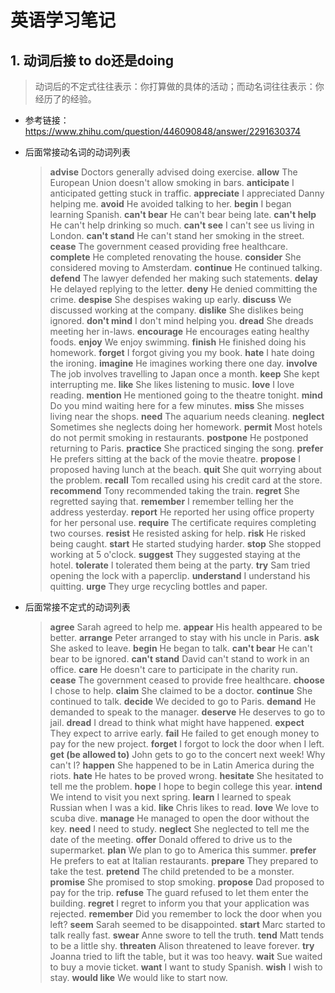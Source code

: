 # 英语学习笔记

## 1. 动词后接 to do还是doing

> 动词后的不定式往往表示：你打算做的具体的活动；而动名词往往表示：你经历了的经验。

- 参考链接：https://www.zhihu.com/question/446090848/answer/2291630374

- 后面常接动名词的动词列表

  > **advise** Doctors generally advised doing exercise.
  > **allow** The European Union doesn't allow smoking in bars.
  > **anticipate** I anticipated getting stuck in traffic.
  > **appreciate** I appreciated Danny helping me.
  > **avoid** He avoided talking to her.
  > **begin** I began learning Spanish.
  > **can't bear** He can't bear being late.
  > **can't help** He can't help drinking so much.
  > **can't see** I can't see us living in London.
  > **can't stand** He can't stand her smoking in the street.
  > **cease** The government ceased providing free healthcare.
  > **complete** He completed renovating the house.
  > **consider** She considered moving to Amsterdam.
  > **continue** He continued talking.
  > **defend** The lawyer defended her making such statements.
  > **delay** He delayed replying to the letter.
  > **deny** He denied committing the crime.
  > **despise** She despises waking up early.
  > **discuss** We discussed working at the company.
  > **dislike** She dislikes being ignored.
  > **don't mind** I don't mind helping you.
  > **dread** She dreads meeting her in-laws.
  > **encourage** He encourages eating healthy foods.
  > **enjoy** We enjoy swimming.
  > **finish** He finished doing his homework.
  > **forget** I forgot giving you my book.
  > **hate** I hate doing the ironing.
  > **imagine** He imagines working there one day.
  > **involve** The job involves travelling to Japan once a month.
  > **keep** She kept interrupting me.
  > **like** She likes listening to music.
  > **love** I love reading.
  > **mention** He mentioned going to the theatre tonight.
  > **mind** Do you mind waiting here for a few minutes.
  > **miss** She misses living near the shops.
  > **need** The aquarium needs cleaning.
  > **neglect** Sometimes she neglects doing her homework.
  > **permit** Most hotels do not permit smoking in restaurants.
  > **postpone** He postponed returning to Paris.
  > **practice** She practiced singing the song.
  > **prefer** He prefers sitting at the back of the movie theatre.
  > **propose** I proposed having lunch at the beach.
  > **quit** She quit worrying about the problem.
  > **recall** Tom recalled using his credit card at the store.
  > **recommend** Tony recommended taking the train.
  > **regret** She regretted saying that.
  > **remember** I remember telling her the address yesterday.
  > **report** He reported her using office property for her personal use.
  > **require** The certificate requires completing two courses.
  > **resist** He resisted asking for help.
  > **risk** He risked being caught.
  > **start** He started studying harder.
  > **stop** She stopped working at 5 o'clock.
  > **suggest** They suggested staying at the hotel.
  > **tolerate** I tolerated them being at the party.
  > **try** Sam tried opening the lock with a paperclip.
  > **understand** I understand his quitting.
  > **urge** They urge recycling bottles and paper.

- 后面常接不定式的动词列表

  > **agree** Sarah agreed to help me.
  > **appear** His health appeared to be better.
  > **arrange** Peter arranged to stay with his uncle in Paris.
  > **ask** She asked to leave.
  > **begin** He began to talk.
  > **can't bear** He can't bear to be ignored.
  > **can't stand** David can't stand to work in an office.
  > **care** He doesn't care to participate in the charity run.
  > **cease** The government ceased to provide free healthcare.
  > **choose** I chose to help.
  > **claim** She claimed to be a doctor.
  > **continue** She continued to talk.
  > **decide** We decided to go to Paris.
  > **demand** He demanded to speak to the manager.
  > **deserve** He deserves to go to jail.
  > **dread** I dread to think what might have happened.
  > **expect** They expect to arrive early.
  > **fail** He failed to get enough money to pay for the new project.
  > **forget** I forgot to lock the door when I left.
  > **get (be allowed to)** John gets to go to the concert next week! Why can't I?
  > **happen** She happened to be in Latin America during the riots.
  > **hate** He hates to be proved wrong.
  > **hesitate** She hesitated to tell me the problem.
  > **hope** I hope to begin college this year.
  > **intend** We intend to visit you next spring.
  > **learn** I learned to speak Russian when I was a kid.
  > **like** Chris likes to read.
  > **love** We love to scuba dive.
  > **manage** He managed to open the door without the key.
  > **need** I need to study.
  > **neglect** She neglected to tell me the date of the meeting.
  > **offer** Donald offered to drive us to the supermarket.
  > **plan** We plan to go to America this summer.
  > **prefer** He prefers to eat at Italian restaurants.
  > **prepare** They prepared to take the test.
  > **pretend** The child pretended to be a monster.
  > **promise** She promised to stop smoking.
  > **propose** Dad proposed to pay for the trip.
  > **refuse** The guard refused to let them enter the building.
  > **regret** I regret to inform you that your application was rejected.
  > **remember** Did you remember to lock the door when you left?
  > **seem** Sarah seemed to be disappointed.
  > **start** Marc started to talk really fast.
  > **swear** Anne swore to tell the truth.
  > **tend** Matt tends to be a little shy.
  > **threaten** Alison threatened to leave forever.
  > **try** Joanna tried to lift the table, but it was too heavy.
  > **wait** Sue waited to buy a movie ticket.
  > **want** I want to study Spanish.
  > **wish** I wish to stay.
  > **would like** We would like to start now.